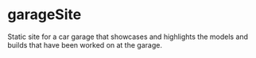 # garageSite
Static site for a car garage that showcases and highlights the models and builds that have been worked on at the garage.
